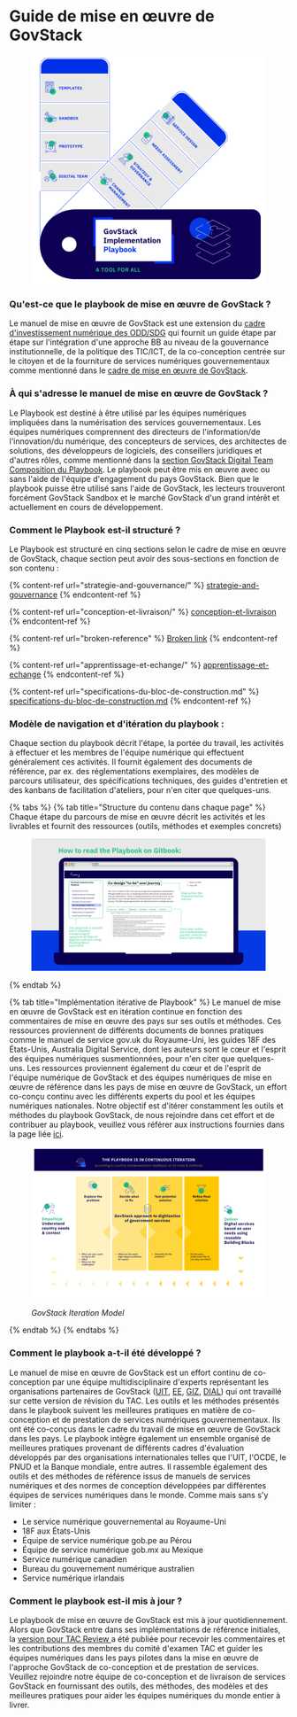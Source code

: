 # Guide de mise en œuvre de GovStack



<figure><img src="../.gitbook/assets/18. Govstack Playbook a tool for all (2).jpg" alt=""><figcaption></figcaption></figure>

### Qu'est-ce que le playbook de mise en œuvre de GovStack ?

Le manuel de mise en œuvre de GovStack est une extension du [cadre d'investissement numérique des ODD/SDG](https://www.itu.int/pub/D-STR-DIGITAL.02-2019) qui fournit un guide étape par étape sur l'intégration d'une approche BB au niveau de la gouvernance institutionnelle, de la politique des TIC/ICT, de la co-conception centrée sur le citoyen et de la fourniture de services numériques gouvernementaux comme mentionné dans le [cadre de mise en œuvre de GovStack](http://127.0.0.1:5000/o/pxmRWOPoaU8fUAbbcrus/s/zdXe8NbIMZIv5sydPBf6/).

### À qui s'adresse le manuel de mise en œuvre de GovStack ?

Le Playbook est destiné à être utilisé par les équipes numériques impliquées dans la numérisation des services gouvernementaux. Les équipes numériques comprennent des directeurs de l'information/de l'innovation/du numérique, des concepteurs de services, des architectes de solutions, des développeurs de logiciels, des conseillers juridiques et d'autres rôles, comme mentionné dans la [section GovStack Digital Team Composition du Playbook](https://govstack.gitbook.io/implementation-playbook/govstack-implementation-playbook/digital-teams-composition). Le playbook peut être mis en œuvre avec ou sans l'aide de l'équipe d'engagement du pays GovStack. Bien que le playbook puisse être utilisé sans l'aide de GovStack, les lecteurs trouveront forcément GovStack Sandbox et le marché GovStack d'un grand intérêt et actuellement en cours de développement.

### Comment le Playbook est-il structuré ?

Le Playbook est structuré en cinq sections selon le cadre de mise en œuvre de GovStack, chaque section peut avoir des sous-sections en fonction de son contenu :

{% content-ref url="strategie-and-gouvernance/" %}
[strategie-and-gouvernance](strategie-and-gouvernance/)
{% endcontent-ref %}

{% content-ref url="conception-et-livraison/" %}
[conception-et-livraison](conception-et-livraison/)
{% endcontent-ref %}

{% content-ref url="broken-reference" %}
[Broken link](broken-reference)
{% endcontent-ref %}

{% content-ref url="apprentissage-et-echange/" %}
[apprentissage-et-echange](apprentissage-et-echange/)
{% endcontent-ref %}

{% content-ref url="specifications-du-bloc-de-construction.md" %}
[specifications-du-bloc-de-construction.md](specifications-du-bloc-de-construction.md)
{% endcontent-ref %}

### Modèle de navigation et d'itération du playbook :

Chaque section du playbook décrit l'étape, la portée du travail, les activités à effectuer et les membres de l'équipe numérique qui effectuent généralement ces activités. Il fournit également des documents de référence, par ex. des réglementations exemplaires, des modèles de parcours utilisateur, des spécifications techniques, des guides d'entretien et des kanbans de facilitation d'ateliers, pour n'en citer que quelques-uns.

{% tabs %}
{% tab title="Structure du contenu dans chaque page" %}
Chaque étape du parcours de mise en œuvre décrit les activités et les livrables et fournit des ressources (outils, méthodes et exemples concrets)



<figure><img src="../.gitbook/assets/15.-How-to-read-the-Playbook (3).jpg" alt=""><figcaption></figcaption></figure>
{% endtab %}

{% tab title="Implémentation itérative de Playbook" %}
Le manuel de mise en œuvre de GovStack est en itération continue en fonction des commentaires de mise en œuvre des pays sur ses outils et méthodes. Ces ressources proviennent de différents documents de bonnes pratiques comme le manuel de service gov.uk du Royaume-Uni, les guides 18F des États-Unis, Australia Digital Service, dont les auteurs sont le cœur et l'esprit des équipes numériques susmentionnées, pour n'en citer que quelques-uns. Les ressources proviennent également du cœur et de l'esprit de l'équipe numérique de GovStack et des équipes numériques de mise en œuvre de référence dans les pays de mise en œuvre de GovStack, un effort co-conçu continu avec les différents experts du pool et les équipes numériques nationales. Notre objectif est d'itérer constamment les outils et méthodes du playbook GovStack, de nous rejoindre dans cet effort et de contribuer au playbook, veuillez vous référer aux instructions fournies dans la page liée [ici](broken-reference).



<figure><img src="../.gitbook/assets/14.-Double-Diamond-iteration-country-implementation (1).jpg" alt=""><figcaption><p><em>GovStack Iteration Model</em> </p></figcaption></figure>
{% endtab %}
{% endtabs %}



### Comment le playbook a-t-il été développé ?

Le manuel de mise en œuvre de GovStack est un effort continu de co-conception par une équipe multidisciplinaire d'experts représentant les organisations partenaires de GovStack ([UIT](https://www.itu.int/en/Pages/default.aspx), [EE](https://e-estonia.com/), [GIZ](https://www.giz.de/en/html/index.html), [DIAL](https://dial.global/)) qui ont travaillé sur cette version de révision du TAC. Les outils et les méthodes présentés dans le playbook suivent les meilleures pratiques en matière de co-conception et de prestation de services numériques gouvernementaux. Ils ont été co-conçus dans le cadre du travail de mise en œuvre de GovStack dans les pays. Le playbook intègre également un ensemble organisé de meilleures pratiques provenant de différents cadres d'évaluation développés par des organisations internationales telles que l'UIT, l'OCDE, le PNUD et la Banque mondiale, entre autres. Il rassemble également des outils et des méthodes de référence issus de manuels de services numériques et des normes de conception développées par différentes équipes de services numériques dans le monde. Comme mais sans s'y limiter :

* Le service numérique gouvernemental au Royaume-Uni&#x20;
* 18F aux États-Unis&#x20;
* Équipe de service numérique gob.pe au Pérou&#x20;
* Équipe de service numérique gob.mx au Mexique&#x20;
* Service numérique canadien&#x20;
* Bureau du gouvernement numérique australien&#x20;
* Service numérique irlandais

### Comment le playbook est-il mis à jour ?

Le playbook de mise en œuvre de GovStack est mis à jour quotidiennement. Alors que GovStack entre dans ses implémentations de référence initiales, la [version pour TAC Review ](http://127.0.0.1:5000/o/pxmRWOPoaU8fUAbbcrus/s/zdXe8NbIMZIv5sydPBf6/)a été publiée pour recevoir les commentaires et les contributions des membres du comité d'examen TAC et guider les équipes numériques dans les pays pilotes dans la mise en œuvre de l'approche GovStack de co-conception et de prestation de services. Veuillez rejoindre notre équipe de co-conception et de livraison de services GovStack en fournissant des outils, des méthodes, des modèles et des meilleures pratiques pour aider les équipes numériques du monde entier à livrer.
